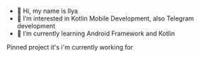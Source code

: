 - 👋 Hi, my name is Ilya
- 👀 I’m interested in Kotlin Mobile Development, also Telegram development
- 🌱 I’m currently learning Android Framework and Kotlin

Pinned project it's i'm currently working for
